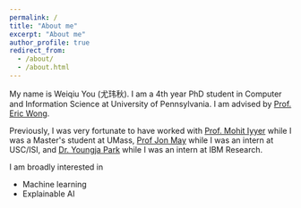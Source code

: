```yaml
---
permalink: /
title: "About me"
excerpt: "About me"
author_profile: true
redirect_from:
  - /about/
  - /about.html
---
```


My name is Weiqiu You (尤玮秋). I am a 4th year PhD student in Computer and Information Science at University of Pennsylvania. I am advised by [Prof. Eric Wong](https://www.cis.upenn.edu/~exwong/).

Previously, I was very fortunate to have worked with [Prof. Mohit Iyyer](https://people.cs.umass.edu/~miyyer/) while I was a Master's student at UMass, [Prof Jon May](https://www.isi.edu/~jonmay/) while I was an intern at USC/ISI, and [Dr. Youngja Park](https://research.ibm.com/people/youngja-park) while I was an intern at IBM Research.

I am broadly interested in
- Machine learning
- Explainable AI
